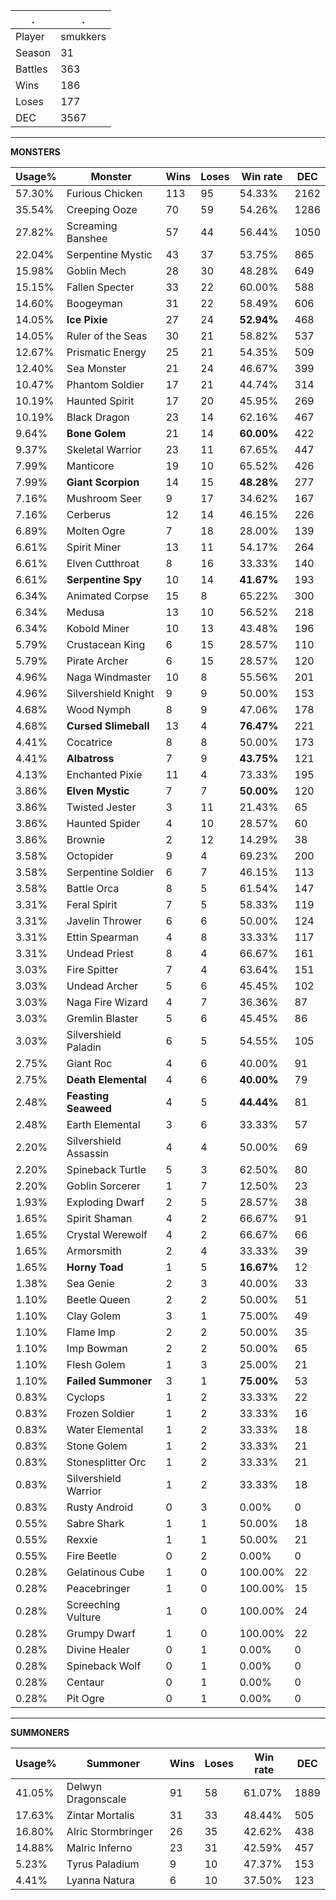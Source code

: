 .|.
|-|-
Player|smukkers
Season|31
Battles|363
Wins|186
Loses|177
DEC|3567

---
**MONSTERS**

Usage%|Monster|Wins|Loses|Win rate|DEC|
-|-|-|-|-|-|
57.30%|Furious Chicken|113|95|54.33%|2162|
35.54%|Creeping Ooze|70|59|54.26%|1286|
27.82%|Screaming Banshee|57|44|56.44%|1050|
22.04%|Serpentine Mystic|43|37|53.75%|865|
15.98%|Goblin Mech|28|30|48.28%|649|
15.15%|Fallen Specter|33|22|60.00%|588|
14.60%|Boogeyman|31|22|58.49%|606|
14.05%|**Ice Pixie**|27|24|**52.94%**|468|
14.05%|Ruler of the Seas|30|21|58.82%|537|
12.67%|Prismatic Energy|25|21|54.35%|509|
12.40%|Sea Monster|21|24|46.67%|399|
10.47%|Phantom Soldier|17|21|44.74%|314|
10.19%|Haunted Spirit|17|20|45.95%|269|
10.19%|Black Dragon|23|14|62.16%|467|
9.64%|**Bone Golem**|21|14|**60.00%**|422|
9.37%|Skeletal Warrior|23|11|67.65%|447|
7.99%|Manticore|19|10|65.52%|426|
7.99%|**Giant Scorpion**|14|15|**48.28%**|277|
7.16%|Mushroom Seer|9|17|34.62%|167|
7.16%|Cerberus|12|14|46.15%|226|
6.89%|Molten Ogre|7|18|28.00%|139|
6.61%|Spirit Miner|13|11|54.17%|264|
6.61%|Elven Cutthroat|8|16|33.33%|140|
6.61%|**Serpentine Spy**|10|14|**41.67%**|193|
6.34%|Animated Corpse|15|8|65.22%|300|
6.34%|Medusa|13|10|56.52%|218|
6.34%|Kobold Miner|10|13|43.48%|196|
5.79%|Crustacean King|6|15|28.57%|110|
5.79%|Pirate Archer|6|15|28.57%|120|
4.96%|Naga Windmaster|10|8|55.56%|201|
4.96%|Silvershield Knight|9|9|50.00%|153|
4.68%|Wood Nymph|8|9|47.06%|178|
4.68%|**Cursed Slimeball**|13|4|**76.47%**|221|
4.41%|Cocatrice|8|8|50.00%|173|
4.41%|**Albatross**|7|9|**43.75%**|121|
4.13%|Enchanted Pixie|11|4|73.33%|195|
3.86%|**Elven Mystic**|7|7|**50.00%**|120|
3.86%|Twisted Jester|3|11|21.43%|65|
3.86%|Haunted Spider|4|10|28.57%|60|
3.86%|Brownie|2|12|14.29%|38|
3.58%|Octopider|9|4|69.23%|200|
3.58%|Serpentine Soldier|6|7|46.15%|113|
3.58%|Battle Orca|8|5|61.54%|147|
3.31%|Feral Spirit|7|5|58.33%|119|
3.31%|Javelin Thrower|6|6|50.00%|124|
3.31%|Ettin Spearman|4|8|33.33%|117|
3.31%|Undead Priest|8|4|66.67%|161|
3.03%|Fire Spitter|7|4|63.64%|151|
3.03%|Undead Archer|5|6|45.45%|102|
3.03%|Naga Fire Wizard|4|7|36.36%|87|
3.03%|Gremlin Blaster|5|6|45.45%|86|
3.03%|Silvershield Paladin|6|5|54.55%|105|
2.75%|Giant Roc|4|6|40.00%|91|
2.75%|**Death Elemental**|4|6|**40.00%**|79|
2.48%|**Feasting Seaweed**|4|5|**44.44%**|81|
2.48%|Earth Elemental|3|6|33.33%|57|
2.20%|Silvershield Assassin|4|4|50.00%|69|
2.20%|Spineback Turtle|5|3|62.50%|80|
2.20%|Goblin Sorcerer|1|7|12.50%|23|
1.93%|Exploding Dwarf|2|5|28.57%|38|
1.65%|Spirit Shaman|4|2|66.67%|91|
1.65%|Crystal Werewolf|4|2|66.67%|66|
1.65%|Armorsmith|2|4|33.33%|39|
1.65%|**Horny Toad**|1|5|**16.67%**|12|
1.38%|Sea Genie|2|3|40.00%|33|
1.10%|Beetle Queen|2|2|50.00%|51|
1.10%|Clay Golem|3|1|75.00%|49|
1.10%|Flame Imp|2|2|50.00%|35|
1.10%|Imp Bowman|2|2|50.00%|65|
1.10%|Flesh Golem|1|3|25.00%|21|
1.10%|**Failed Summoner**|3|1|**75.00%**|53|
0.83%|Cyclops|1|2|33.33%|22|
0.83%|Frozen Soldier|1|2|33.33%|16|
0.83%|Water Elemental|1|2|33.33%|18|
0.83%|Stone Golem|1|2|33.33%|21|
0.83%|Stonesplitter Orc|1|2|33.33%|21|
0.83%|Silvershield Warrior|1|2|33.33%|18|
0.83%|Rusty Android|0|3|0.00%|0|
0.55%|Sabre Shark|1|1|50.00%|18|
0.55%|Rexxie|1|1|50.00%|21|
0.55%|Fire Beetle|0|2|0.00%|0|
0.28%|Gelatinous Cube|1|0|100.00%|22|
0.28%|Peacebringer|1|0|100.00%|15|
0.28%|Screeching Vulture|1|0|100.00%|24|
0.28%|Grumpy Dwarf|1|0|100.00%|22|
0.28%|Divine Healer|0|1|0.00%|0|
0.28%|Spineback Wolf|0|1|0.00%|0|
0.28%|Centaur|0|1|0.00%|0|
0.28%|Pit Ogre|0|1|0.00%|0|

---
**SUMMONERS**

Usage%|Summoner|Wins|Loses|Win rate|DEC|
-|-|-|-|-|-|
41.05%|Delwyn Dragonscale|91|58|61.07%|1889|
17.63%|Zintar Mortalis|31|33|48.44%|505|
16.80%|Alric Stormbringer|26|35|42.62%|438|
14.88%|Malric Inferno|23|31|42.59%|457|
5.23%|Tyrus Paladium|9|10|47.37%|153|
4.41%|Lyanna Natura|6|10|37.50%|123|
